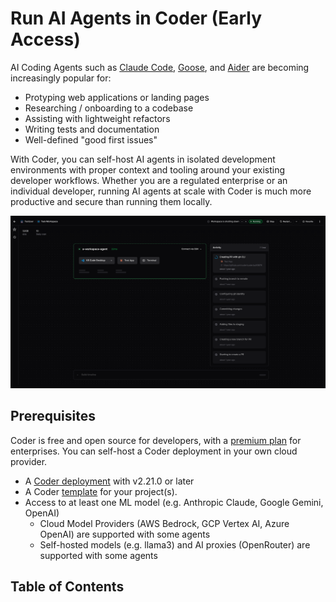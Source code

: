 # Run AI Agents in Coder (Early Access)

AI Coding Agents such as [Claude Code](https://docs.anthropic.com/en/docs/agents-and-tools/claude-code/overview), [Goose](https://block.github.io/goose/), and [Aider](https://github.com/paul-gauthier/aider) are becoming increasingly popular for:

- Protyping web applications or landing pages
- Researching / onboarding to a codebase
- Assisting with lightweight refactors
- Writing tests and documentation
- Well-defined "good first issues"

With Coder, you can self-host AI agents in isolated development environments with proper context and tooling around your existing developer workflows. Whether you are a regulated enterprise or an individual developer, running AI agents at scale with Coder is much more productive and secure than running them locally.

![AI Agents in Coder](../../images/guides//ai-agents/landing.png)

## Prerequisites

Coder is free and open source for developers, with a [premium plan](https://coder.com/pricing) for enterprises. You can self-host a Coder deployment in your own cloud provider.

- A [Coder deployment](../../install/) with v2.21.0 or later
- A Coder [template](../../admin/templates/) for your project(s).
- Access to at least one ML model (e.g. Anthropic Claude, Google Gemini, OpenAI)
  - Cloud Model Providers (AWS Bedrock, GCP Vertex AI, Azure OpenAI) are supported with some agents
  - Self-hosted models (e.g. llama3) and AI proxies (OpenRouter) are supported with some agents

## Table of Contents

<children></chilren>
